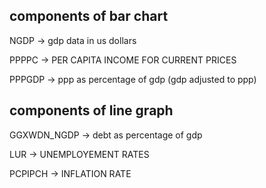 ## components of bar chart

NGDP -> gdp data in us dollars 

PPPPC -> PER CAPITA INCOME FOR CURRENT PRICES 

PPPGDP -> ppp as percentage of gdp  (gdp adjusted to ppp)



## components of line graph

GGXWDN_NGDP -> debt as percentage of gdp

LUR -> UNEMPLOYEMENT RATES 

PCPIPCH ->  INFLATION RATE 
